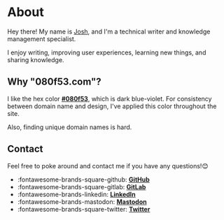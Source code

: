 # About

Hey there! My name is [Josh](https://github.com/josh-wong/), and I'm a technical writer and knowledge management specialist. 

I enjoy writing, improving user experiences, learning new things, and sharing knowledge.

## Why "080f53.com"?

I like the hex color <a href="https://encycolorpedia.com/080f53" target="_blank">**#080f53**</a>, which is dark blue-violet. For consistency between domain name and design, I've applied this color throughout the site.

Also, finding unique domain names is hard.

## Contact

Feel free to poke around and contact me if you have any questions!😊

<div class="grid cards" markdown>

- :fontawesome-brands-square-github: __[GitHub](https://github.com/josh-wong)__
- :fontawesome-brands-square-gitlab: __[GitLab](https://gitlab.com/josh-wong)__
- :fontawesome-brands-linkedin: __[LinkedIn](https://www.linkedin.com/in/wongjoshua/)__
- :fontawesome-brands-mastodon: __<a rel="me" href="https://famichiki.jp/@josh">Mastodon</a>__
- :fontawesome-brands-square-twitter: __[Twitter](https://twitter.com/joshdotmd)__

</div>
